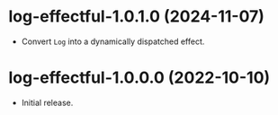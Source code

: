 # log-effectful-1.0.1.0 (2024-11-07)
* Convert `Log` into a dynamically dispatched effect.

# log-effectful-1.0.0.0 (2022-10-10)
* Initial release.

